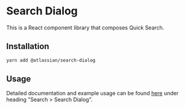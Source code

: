 # Search Dialog

This is a React component library that composes Quick Search.

## Installation

```sh
yarn add @atlassian/search-dialog
```

## Usage

Detailed documentation and example usage can be found [here](go/afmaster) under heading "Search > Search Dialog".
